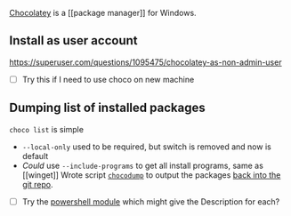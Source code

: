 [Chocolatey](https://chocolatey.org/) is a [[package manager]] for Windows.
## Install as user account
https://superuser.com/questions/1095475/chocolatey-as-non-admin-user
- [ ] Try this if I need to use choco on new machine
## Dumping list of installed packages
`choco list` is simple
- `--local-only` used to be required, but switch is removed and now is default
- *Could* use `--include-programs` to get all install programs, same as [[winget]]
Wrote script [`chocodump`](../win/chocodump.ps1) to output the packages [back into the git repo](../win/chocofile-DISCOVERY.txt).

- [ ] Try the [powershell module](https://www.powershellgallery.com/packages/chocolatey) which might give the Description for each?
